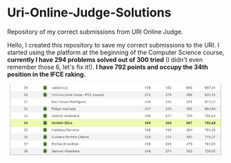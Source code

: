 # Uri-Online-Judge-Solutions
Repository of my correct submissions from URI Online Judge.

Hello, I created this repository to save my correct submissions to the URI. I started using the platform at the beginning of the Computer Science course, **currently I have 294 problems solved out of 300 tried** (I didn't even remember those 6, let's fix it!). **I have 792 points and occupy the 34th position in the IFCE raking.**

![look me at here](./assets/look-me-at-here.png)


